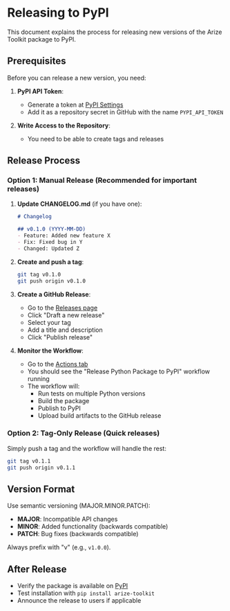 # Releasing to PyPI

This document explains the process for releasing new versions of the Arize Toolkit package to PyPI.

## Prerequisites

Before you can release a new version, you need:

1. **PyPI API Token**:

   - Generate a token at [PyPI Settings](https://pypi.org/manage/account/token/)
   - Add it as a repository secret in GitHub with the name `PYPI_API_TOKEN`

1. **Write Access to the Repository**:

   - You need to be able to create tags and releases

## Release Process

### Option 1: Manual Release (Recommended for important releases)

1. **Update CHANGELOG.md** (if you have one):

   ```markdown
   # Changelog

   ## v0.1.0 (YYYY-MM-DD)
   - Feature: Added new feature X
   - Fix: Fixed bug in Y
   - Changed: Updated Z
   ```

1. **Create and push a tag**:

   ```bash
   git tag v0.1.0
   git push origin v0.1.0
   ```

1. **Create a GitHub Release**:

   - Go to the [Releases page](https://github.com/duncankmckinnon/arize_toolkit/releases)
   - Click "Draft a new release"
   - Select your tag
   - Add a title and description
   - Click "Publish release"

1. **Monitor the Workflow**:

   - Go to the [Actions tab](https://github.com/duncankmckinnon/arize_toolkit/actions)
   - You should see the "Release Python Package to PyPI" workflow running
   - The workflow will:
     - Run tests on multiple Python versions
     - Build the package
     - Publish to PyPI
     - Upload build artifacts to the GitHub release

### Option 2: Tag-Only Release (Quick releases)

Simply push a tag and the workflow will handle the rest:

```bash
git tag v0.1.1
git push origin v0.1.1
```

## Version Format

Use semantic versioning (MAJOR.MINOR.PATCH):

- **MAJOR**: Incompatible API changes
- **MINOR**: Added functionality (backwards compatible)
- **PATCH**: Bug fixes (backwards compatible)

Always prefix with "v" (e.g., `v1.0.0`).

## After Release

- Verify the package is available on [PyPI](https://pypi.org/project/arize-toolkit/)
- Test installation with `pip install arize-toolkit`
- Announce the release to users if applicable
